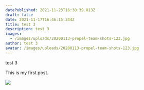 ```yaml
---
datePublished: 2021-11-23T16:38:39.813Z
draft: false
date: 2021-11-17T16:46:15.344Z
title: test 3
description: test 3
images:
  - /images/uploads/20200113-propel-team-shots-123.jpg
author: test 3
avatar: /images/uploads/20200113-propel-team-shots-123.jpg
---
```

test 3

This is my first post.

![](https://budibase/images/uploads/20200113-propel-team-shots-123.jpg)